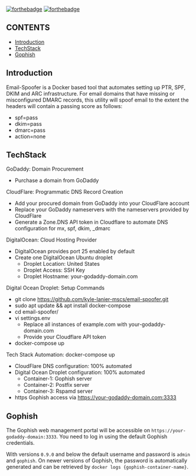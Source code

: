[![forthebadge](https://forthebadge.com/images/badges/makes-people-smile.svg)](https://forthebadge.com) [![forthebadge](https://forthebadge.com/images/badges/open-source.svg)](https://forthebadge.com)


## CONTENTS
* [Introduction](#introduction)
* [TechStack](#techstack)
* [Gophish](#gophish)

## Introduction
Email-Spoofer is a Docker based tool that automates setting up PTR, SPF, DKIM and ARC infrastructure. For email domains that have missing or misconfigured DMARC records, this utility will spoof email to the extent the headers will contain a passing score as follows:

* spf=pass
* dkim=pass
* dmarc=pass 
* action=none

## TechStack

GoDaddy: Domain Procurement
*   Purchase a domain from GoDaddy

CloudFlare: Programmatic DNS Record Creation
*	Add your procured domain from GoDaddy into your CloudFlare account
*	Replace your GoDaddy nameservers with the nameservers provided by CloudFlare
*   Generate a Zone.DNS API token in Cloudflare to automate DNS configuration for mx, spf, dkim, _dmarc

DigitalOcean: Cloud Hosting Provider
*	DigitalOcean provides port 25 enabled by default
*	Create one DigitalOcean Ubuntu droplet
    - Droplet Location: United States
    - Droplet Access: SSH Key
    - Droplet Hostname: your-godaddy-domain.com

Digital Ocean Droplet: Setup Commands
*	git clone https://github.com/kyle-lanier-mscs/email-spoofer.git
*	sudo apt update && apt install docker-compose
*	cd email-spoofer/
*   vi settings.env
    - Replace all instances of example.com with your-godaddy-domain.com
    - Provide your Cloudflare API token
*   docker-compose up

Tech Stack Automation: docker-compose up
*	CloudFlare DNS configuration: 100% automated
*	Digital Ocean Droplet configuration: 100% automated
    - Container-1: Gophish server
    - Container-2: Postfix server
    - Container-3: Rspamd server
*   https Gophish access via https://your-godaddy-domain.com:3333

## Gophish

The Gophish web management portal will be accessible on `https://your-godaddy-domain:3333`. You need to log in using the default Gophish credentials. 

With versions `0.9.0` and below the default username and password is `admin` and `gophish`. On newer versions of Gophish, the password is automatically generated and can be retrieved by `docker logs {gophish-container-name}`.
